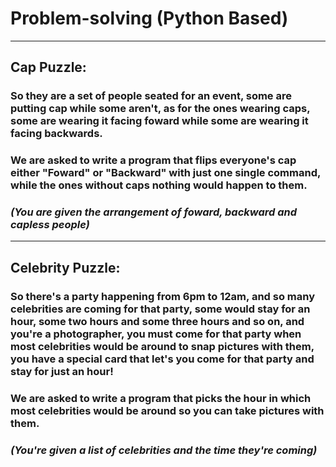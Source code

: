 # Problem-solving (Python Based)
---
## Cap Puzzle:
### So they are a set of people seated for an event, some are putting cap while some aren't, as for the ones wearing caps, some are wearing it facing foward while some are wearing it facing backwards.
### We are asked to write a program that flips everyone's cap either "Foward" or "Backward" with just one single command, while the ones without caps nothing would happen to them. 
### *(You are given the arrangement of foward, backward and capless people)*
---
## Celebrity Puzzle:
### So there's a party happening from 6pm to 12am, and so many celebrities are coming for that party, some would stay for an hour, some two hours and some three hours and so on, and you're a photographer, you must come for that party when most celebrities would be around to snap pictures with them, you have a special card that let's you come for that party and stay for just an hour!
### We are asked to write a program that picks the hour in which most celebrities would be around so you can take pictures with them.
### *(You're given a list of celebrities and the time they're coming)*
